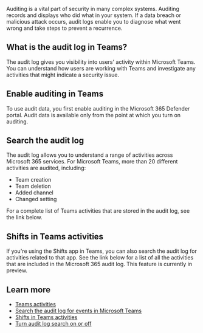Auditing is a vital part of security in many complex systems. Auditing records and displays who did what in your system. If a data breach or malicious attack occurs, audit logs enable you to diagnose what went wrong and take steps to prevent a recurrence.

## What is the audit log in Teams?

The audit log gives you visibility into users' activity within Microsoft Teams. You can understand how users are working with Teams and investigate any activities that might indicate a security issue.

## Enable auditing in Teams

To use audit data, you first enable auditing in the Microsoft 365 Defender portal. Audit data is available only from the point at which you turn on auditing.

## Search the audit log

The audit log allows you to understand a range of activities across Microsoft 365 services. For Microsoft Teams, more than 20 different activities are audited, including:

- Team creation
- Team deletion
- Added channel
- Changed setting

For a complete list of Teams activities that are stored in the audit log, see the link below.

## Shifts in Teams activities

If you're using the Shifts app in Teams, you can also search the audit log for activities related to that app. See the link below for a list of all the activities that are included in the Microsoft 365 audit log. This feature is currently in preview.

## Learn more

- [Teams activities](/microsoftteams/audit-log-events)
- [Search the audit log for events in Microsoft Teams](/microsoftteams/audit-log-events)
- [Shifts in Teams activities](/microsoftteams/audit-log-events)
- [Turn audit log search on or off](/microsoft-365/compliance/turn-audit-log-search-on-or-off)
